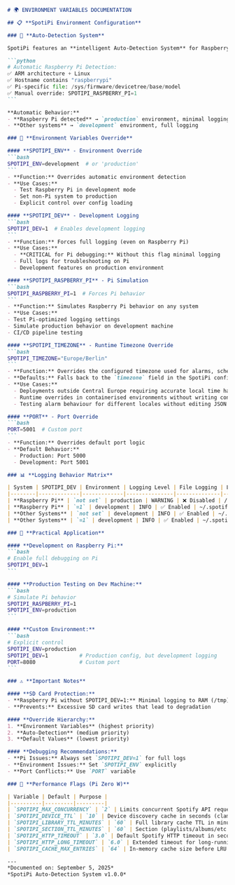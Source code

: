 ````markdown
# 🌍 ENVIRONMENT VARIABLES DOCUMENTATION

## 📋 **SpotiPi Environment Configuration**

### 🎯 **Auto-Detection System**

SpotiPi features an **intelligent Auto-Detection System** for Raspberry Pi:

```python
# Automatic Raspberry Pi Detection:
✅ ARM architecture + Linux
✅ Hostname contains "raspberrypi"  
✅ Pi-specific file: /sys/firmware/devicetree/base/model
✅ Manual override: SPOTIPI_RASPBERRY_PI=1
```

**Automatic Behavior:**
- **Raspberry Pi detected** → `production` environment, minimal logging (SD card protection)
- **Other systems** → `development` environment, full logging

### 🔧 **Environment Variables Override**

#### **SPOTIPI_ENV** - Environment Override
```bash
SPOTIPI_ENV=development  # or 'production'
```
- **Function:** Overrides automatic environment detection
- **Use Cases:**
  - Test Raspberry Pi in development mode
  - Set non-Pi system to production
  - Explicit control over config loading

#### **SPOTIPI_DEV** - Development Logging
```bash
SPOTIPI_DEV=1  # Enables development logging
```
- **Function:** Forces full logging (even on Raspberry Pi)
- **Use Cases:**
  - **CRITICAL for Pi debugging:** Without this flag minimal logging
  - Full logs for troubleshooting on Pi
  - Development features on production environment

#### **SPOTIPI_RASPBERRY_PI** - Pi Simulation
```bash
SPOTIPI_RASPBERRY_PI=1  # Forces Pi behavior
```
- **Function:** Simulates Raspberry Pi behavior on any system
- **Use Cases:**
- Test Pi-optimized logging settings
- Simulate production behavior on development machine
- CI/CD pipeline testing

#### **SPOTIPI_TIMEZONE** - Runtime Timezone Override
```bash
SPOTIPI_TIMEZONE="Europe/Berlin"
```
- **Function:** Overrides the configured timezone used for alarms, scheduler and sleep timer calculations
- **Defaults:** Falls back to the `timezone` field in the SpotiPi config (`Europe/Vienna` if unset)
- **Use Cases:**
  - Deployments outside Central Europe requiring accurate local time handling
  - Runtime overrides in containerised environments without writing config files
  - Testing alarm behaviour for different locales without editing JSON configs

#### **PORT** - Port Override
```bash
PORT=5001  # Custom port
```
- **Function:** Overrides default port logic
- **Default Behavior:**
  - Production: Port 5000
  - Development: Port 5001

### 📊 **Logging Behavior Matrix**

| System | SPOTIPI_DEV | Environment | Logging Level | File Logging | Log Directory |
|--------|-------------|-------------|---------------|--------------|---------------|
| **Raspberry Pi** | `not set` | production | WARNING | ❌ Disabled | /tmp/spotipi_logs |
| **Raspberry Pi** | `=1` | development | INFO | ✅ Enabled | ~/.spotify_wakeup/logs |
| **Other Systems** | `not set` | development | INFO | ✅ Enabled | ~/.spotify_wakeup/logs |
| **Other Systems** | `=1` | development | INFO | ✅ Enabled | ~/.spotify_wakeup/logs |

### 🎯 **Practical Application**

#### **Development on Raspberry Pi:**
```bash
# Enable full debugging on Pi
SPOTIPI_DEV=1
```

#### **Production Testing on Dev Machine:**
```bash
# Simulate Pi behavior
SPOTIPI_RASPBERRY_PI=1
SPOTIPI_ENV=production
```

#### **Custom Environment:**
```bash
# Explicit control
SPOTIPI_ENV=production
SPOTIPI_DEV=1          # Production config, but development logging
PORT=8080              # Custom port
```

### ⚠️ **Important Notes**

#### **SD Card Protection:**
- **Raspberry Pi without SPOTIPI_DEV=1:** Minimal logging to RAM (/tmp)
- **Prevents:** Excessive SD card writes that lead to degradation

#### **Override Hierarchy:**
1. **Environment Variables** (highest priority)
2. **Auto-Detection** (medium priority) 
3. **Default Values** (lowest priority)

#### **Debugging Recommendations:**
- **Pi Issues:** Always set `SPOTIPI_DEV=1` for full logs
- **Environment Issues:** Set `SPOTIPI_ENV` explicitly
- **Port Conflicts:** Use `PORT` variable

### 🚀 **Performance Flags (Pi Zero W)**

| Variable | Default | Purpose |
|----------|---------|---------|
| `SPOTIPI_MAX_CONCURRENCY` | `2` | Limits concurrent Spotify API requests; keep low on the Pi Zero W. |
| `SPOTIPI_DEVICE_TTL` | `10` | Device discovery cache in seconds (clamped 5-15). |
| `SPOTIPI_LIBRARY_TTL_MINUTES` | `60` | Full library cache TTL in minutes (clamped 30-120). |
| `SPOTIPI_SECTION_TTL_MINUTES` | `60` | Section (playlists/albums/etc.) cache TTL in minutes. |
| `SPOTIPI_HTTP_TIMEOUT` | `3.0` | Default Spotify HTTP timeout in seconds. |
| `SPOTIPI_HTTP_LONG_TIMEOUT` | `6.0` | Extended timeout for long-running Spotify calls. |
| `SPOTIPI_CACHE_MAX_ENTRIES` | `64` | In-memory cache size before LRU eviction. |

---
*Documented on: September 5, 2025*  
*SpotiPi Auto-Detection System v1.0.0*

````
